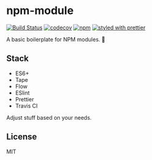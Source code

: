 # npm-module

[![Build Status](https://travis-ci.org/oreqizer/npm-module.svg?branch=master)](https://travis-ci.org/oreqizer/npm-module)
[![codecov](https://codecov.io/gh/oreqizer/npm-module/branch/master/graph/badge.svg)](https://codecov.io/gh/oreqizer/npm-module)
[![npm](https://img.shields.io/npm/v/creepx.svg)](https://www.npmjs.com/package/creepx)
[![styled with prettier](https://img.shields.io/badge/styled_with-prettier-ff69b4.svg)](https://github.com/prettier/prettier)

A basic boilerplate for NPM modules. :blowfish:

## Stack

* ES6+
* Tape
* Flow
* ESlint
* Prettier
* Travis CI

Adjust stuff based on your needs.

## License

MIT
